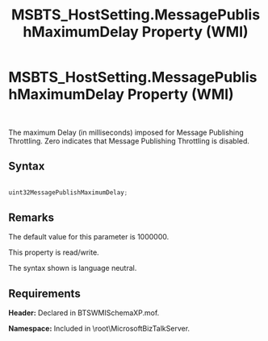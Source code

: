 ﻿---
title: MSBTS_HostSetting.MessagePublishMaximumDelay Property (WMI)
TOCTitle: MSBTS_HostSetting.MessagePublishMaximumDelay Property (WMI)
ms:assetid: 5b853465-446d-4a44-bad4-a5652ef6a436
ms:mtpsurl: https://msdn.microsoft.com/library/Aa560347(v=BTS.80)
ms:contentKeyID: 51528286
ms.date: 08/30/2017
mtps_version: v=BTS.80
---

# MSBTS\_HostSetting.MessagePublishMaximumDelay Property (WMI)

 

The maximum Delay (in milliseconds) imposed for Message Publishing Throttling. Zero indicates that Message Publishing Throttling is disabled.

## Syntax

```C#
  
uint32MessagePublishMaximumDelay;  
```

## Remarks

The default value for this parameter is 1000000.

This property is read/write.

The syntax shown is language neutral.

## Requirements

**Header:** Declared in BTSWMISchemaXP.mof.

**Namespace:** Included in \\root\\MicrosoftBizTalkServer.

